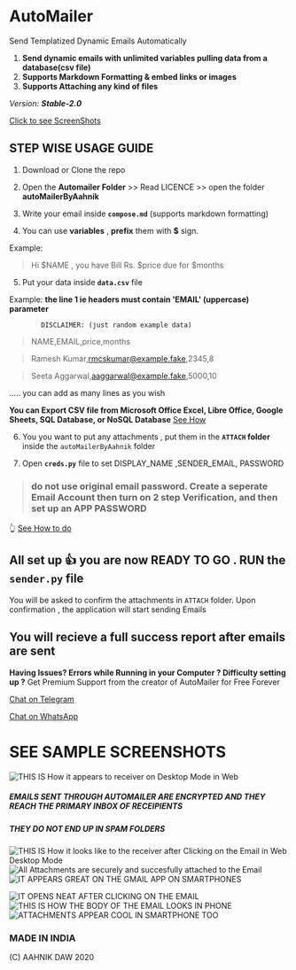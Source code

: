 # AutoMailer
Send Templatized Dynamic Emails Automatically 
1. **Send dynamic emails with unlimited variables pulling data from a database(csv file)**
2. **Supports Markdown Formatting & embed links or images**
3. **Supports Attaching any kind of files**

_Version: **Stable-2.0**_ 

[Click to see ScreenShots]( )

## STEP WISE USAGE GUIDE
1. Download or Clone the repo

2. Open the **Automailer Folder** >> Read LICENCE >> open the folder **autoMailerByAahnik**

3. Write your email inside **`compose.md`** (supports markdown formatting)

4. You can use **variables** , **prefix** them with **$** sign.

  Example:
> Hi $NAME , you have Bill Rs. $price due for $months

5. Put your data inside **`data.csv`** file

  Example: 
**the line 1 ie headers must contain 'EMAIL' (uppercase) parameter**

            DISCLAIMER: (just random example data)
            
> NAME,EMAIL,price,months

> Ramesh Kumar,rmcskumar@example.fake,2345,8

> Seeta Aggarwal,aaggarwal@example.fake,5000,10

..... you can add as many lines as you wish 

**You can Export CSV file from Microsoft Office Excel, Libre Office, Google Sheets, SQL Database, or NoSQL Database** [See How]()

6. You you want to put any attachments , put them in the **`ATTACH` folder** inside the `autoMailerByAahnik` folder

7. Open **`creds.py`** file to set DISPLAY_NAME ,SENDER_EMAIL, PASSWORD

> ### do not use original email password. Create a seperate Email Account then turn on 2 step Verification, and then set up an APP PASSWORD

👆 [See How to do]( )
  
## All set up 👍 you are now READY TO GO . RUN the `sender.py` file 

You will be asked to confirm the attachments in `ATTACH` folder. Upon confirmation , the application will start sending Emails 
## You will recieve a full success report after emails are sent

**Having Issues? Errors while Running in your Computer ? Difficulty setting up ?**
Get Premium Support from the creator of AutoMailer for Free Forever
 
[Chat on Telegram](https://t.me/AahnikDaw)

[Chat on WhatsApp](https://wa.me/message/G3FPHWJ3HK4FH1)


# SEE SAMPLE SCREENSHOTS


![THIS IS How it appears to receiver on Desktop Mode in Web](autoMailerByAahnik/sample_screenshots/pc_scrnsht1.png)


##### EMAILS SENT THROUGH AUTOMAILER ARE ENCRYPTED AND THEY REACH THE PRIMARY INBOX OF RECEIPIENTS 

##### THEY _DO NOT_ END UP IN SPAM FOLDERS

![THIS IS How it looks like to the receiver after Clicking on the Email in Web Desktop Mode](autoMailerByAahnik/sample_screenshots/pc_scrnsht2.png)
![All Attachments are securely and succesfully attached to the Email](autoMailerByAahnik/sample_screenshots/pc_scrnsht3.png)
![IT APPEARS GREAT ON THE GMAIL APP ON SMARTPHONES](autoMailerByAahnik/sample_screenshots/phn_scrnsht1.png)

![IT OPENS NEAT AFTER CLICKING ON THE EMAIL ](autoMailerByAahnik/sample_screenshots/phn_scrnsht2.png)
![ THIS IS HOW THE BODY OF THE EMAIL LOOKS IN PHONE](autoMailerByAahnik/sample_screenshots/phn_scrnsht3.png) 
![ATTACHMENTS APPEAR COOL IN SMARTPHONE TOO](autoMailerByAahnik/sample_screenshots/phn_scrnsht4.png)

### MADE IN INDIA
(C) AAHNIK DAW 2020 
